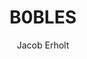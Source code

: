 ---
title: B0BLES
author: Jacob Erholt
tags: ['website', 'featured']
image: /assets/snippets/b0bles.png
imageAlt: This is a test
description: Jeg har lavet en hjemmeside, hvor jeg viser en masser billeder jeg har taget på gåture, der er brugt HTML, CSS og JS.
---
